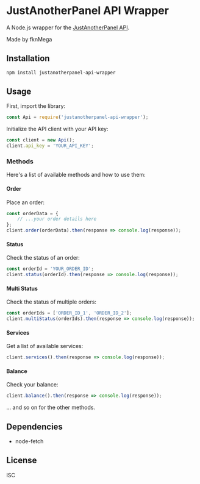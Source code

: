 
# JustAnotherPanel API Wrapper

A Node.js wrapper for the [JustAnotherPanel API](https://justanotherpanel.com/api).

Made by fknMega

## Installation

```bash
npm install justanotherpanel-api-wrapper
```

## Usage

First, import the library:

```javascript
const Api = require('justanotherpanel-api-wrapper');
```

Initialize the API client with your API key:

```javascript
const client = new Api();
client.api_key = 'YOUR_API_KEY';
```

### Methods

Here's a list of available methods and how to use them:

#### Order

Place an order:

```javascript
const orderData = {
    // ...your order details here
};
client.order(orderData).then(response => console.log(response));
```

#### Status

Check the status of an order:

```javascript
const orderId = 'YOUR_ORDER_ID';
client.status(orderId).then(response => console.log(response));
```

#### Multi Status

Check the status of multiple orders:

```javascript
const orderIds = ['ORDER_ID_1', 'ORDER_ID_2'];
client.multiStatus(orderIds).then(response => console.log(response));
```

#### Services

Get a list of available services:

```javascript
client.services().then(response => console.log(response));
```

#### Balance

Check your balance:

```javascript
client.balance().then(response => console.log(response));
```

... and so on for the other methods.

## Dependencies

- node-fetch

## License

ISC
